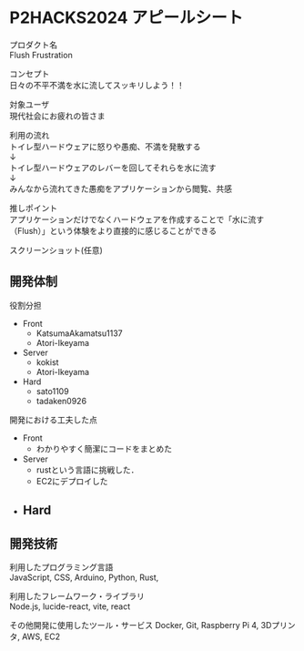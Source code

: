 # P2HACKS2024 アピールシート 

プロダクト名  
Flush Frustration

コンセプト  
日々の不平不満を水に流してスッキリしよう！！

対象ユーザ  
現代社会にお疲れの皆さま

利用の流れ  
トイレ型ハードウェアに怒りや愚痴、不満を発散する  
↓  
トイレ型ハードウェアのレバーを回してそれらを水に流す  
↓  
みんなから流れてきた愚痴をアプリケーションから閲覧、共感  

推しポイント  
アプリケーションだけでなくハードウェアを作成することで「水に流す（Flush）」という体験をより直接的に感じることができる

スクリーンショット(任意)  

## 開発体制  

役割分担  
- Front  
  - KatsumaAkamatsu1137  
  - Atori-Ikeyama  
- Server
  - kokist  
  - Atori-Ikeyama  
- Hard  
  - sato1109  
  - tadaken0926  

開発における工夫した点  
- Front  
  - わかりやすく簡潔にコードをまとめた  
- Server  
  - rustという言語に挑戦した．
  - EC2にデプロイした
- Hard  
  - 

## 開発技術 

利用したプログラミング言語  
JavaScript, CSS, Arduino, Python, Rust, 

利用したフレームワーク・ライブラリ  
Node.js, lucide-react, vite, react

その他開発に使用したツール・サービス
Docker, Git, Raspberry Pi 4, 3Dプリンタ, AWS, EC2
